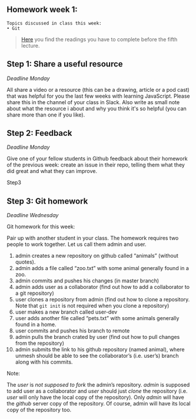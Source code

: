 ## Homework week 1:

```
Topics discussed in class this week:
• Git
```

>[Here](/Week1/README.md) you find the readings you have to complete before the fifth lecture.

## Step 1: Share a useful resource

_Deadline Monday_

All share a video or a resource (this can be a drawing, article or a pod cast) that was helpful for you the last few weeks with learning JavaScript. Please share this in the channel of your class in Slack. Also write as small note about what the resource i about and why you think it's so helpful (you can share more than one if you like).

## Step 2: Feedback

_Deadline Monday_

Give one of your fellow students in Github feedback about their homework of the previous week: create an issue in their repo, telling them what they did great and what they can improve.

Step3 

## Step 3: Git homework

_Deadline Wednesday_

Git homework for this week:

Pair up with another student in your class. The homework requires two people to work together. Let us call them admin and user.

1. admin creates a new repository on github called “animals” (without quotes).
2. admin adds a file called “zoo.txt” with some animal generally found in a zoo.
3. admin commits and pushes his changes (in master branch)
4. admin adds user as a collaborator (find out how to add a collaborator to a git repository)
5. user clones a repository from admin (find out how to clone a repository. Note that `git init` is not required when you clone a repository)
6. user makes a new branch called user-dev
7. user adds another file called “pets.txt” with some animals generally found in a home.
8. user commits and pushes his branch to remote
9. admin pulls the branch crated by user (find out how to pull changes from the repository)
10. admin submits the link to his github repository (named animal), where unmesh should be able to see the collaborator’s (i.e. user’s) branch along with his commits.

Note:

The *user* is  *not supposed to fork* the admin’s repository. *admin* is supposed to add user as a collaborator and *user* should just *clone* the repository (i.e. *user* will only have the local copy of the repository). Only *admin* will have the *github* server copy of the repository. Of course, admin will have its local copy of the repository too.


